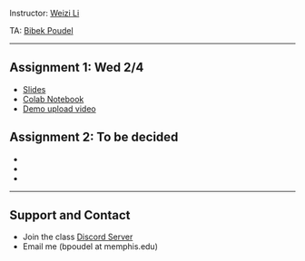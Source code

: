 Instructor: [Weizi Li](https://weizi-li.github.io/)

TA: [Bibek Poudel](https://poudel-bibek.github.io)

----

## Assignment 1: Wed 2/4
  - [Slides]()
  - [Colab Notebook](https://github.com/poudel-bibek/Intro-to-AI-Assignments/blob/main/A1_class.ipynb)
  - [Demo upload video]() 

## Assignment 2: To be decided
  - 
  - 
  - 
  
----
## Support and Contact
  - Join the class [Discord Server](https://discord.gg/pGbxNGNT)
  - Email me (bpoudel at memphis.edu)
